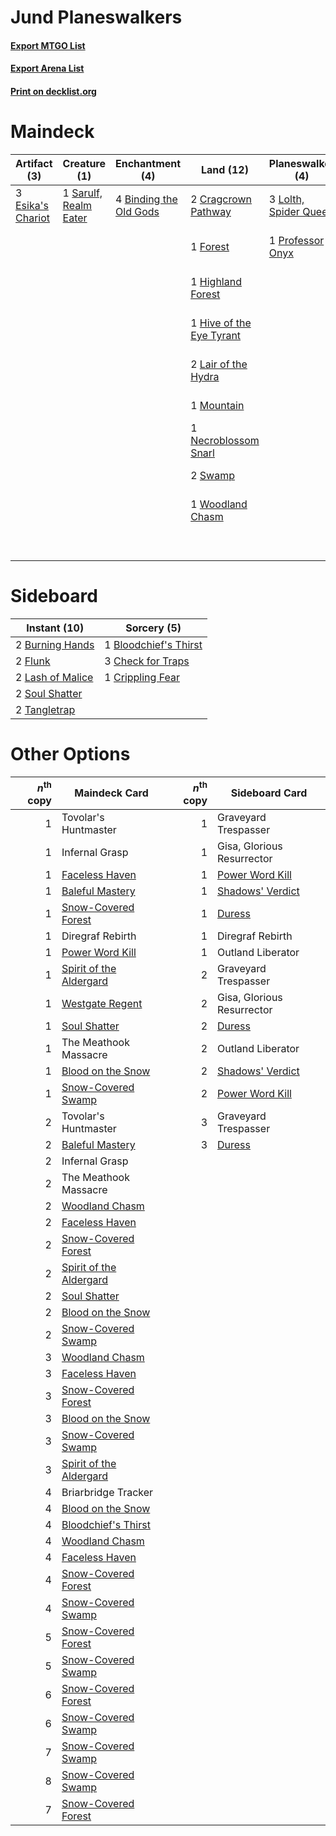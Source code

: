 # Jund Planeswalkers

#### [Export MTGO List](../collection/Jund%20Planeswalkers/Jund%20Planeswalkers.txt)
#### [Export Arena List](../collection/Jund%20Planeswalkers/Jund%20Planeswalkers_arena.txt)
#### [Print on decklist.org](http://decklist.org/?deckmain=3%09Arlinn,%20the%20Pack's%20Hope%0A4%09Binding%20the%20Old%20Gods%0A1%09Blightstep%20Pathway%0A3%09Bloodchief's%20Thirst%0A3%09Briarbridge%20Tracker%0A2%09Cragcrown%20Pathway%0A4%09Darkbore%20Pathway%0A4%09Emergent%20Sequence%0A3%09Esika's%20Chariot%0A1%09Forest%0A2%09Graveyard%20Trespasser%0A4%09Haunted%20Ridge%0A1%09Highland%20Forest%0A1%09Hive%20of%20the%20Eye%20Tyrant%0A2%09Lair%20of%20the%20Hydra%0A2%09Light%20Up%20the%20Night%0A3%09Lolth,%20Spider%20Queen%0A1%09Mountain%0A1%09Necroblossom%20Snarl%0A1%09Professor%20Onyx%0A4%09Rockfall%20Vale%0A1%09Sarulf,%20Realm%20Eater%0A2%09Swamp%0A3%09Valki,%20God%20of%20Lies%0A1%09Woodland%20Chasm%0A3%09Wrenn%20and%20Seven&deckside=1%09Bloodchief's%20Thirst%0A2%09Burning%20Hands%0A3%09Check%20for%20Traps%0A1%09Crippling%20Fear%0A2%09Flunk%0A2%09Lash%20of%20Malice%0A2%09Soul%20Shatter%0A2%09Tangletrap)
# Maindeck

|                                        Artifact (3)                                        |                                          Creature (1)                                          |                                         Enchantment (4)                                         |                                             Land (12)                                             |                                        Planeswalker (4)                                        |                                          Sorcery (7)                                           |      Unknown (29)       |
|--------------------------------------------------------------------------------------------|------------------------------------------------------------------------------------------------|-------------------------------------------------------------------------------------------------|---------------------------------------------------------------------------------------------------|------------------------------------------------------------------------------------------------|------------------------------------------------------------------------------------------------|-------------------------|
|3 [Esika's Chariot](http://gatherer.wizards.com/Pages/Card/Details.aspx?multiverseid=503783)|1 [Sarulf, Realm Eater](http://gatherer.wizards.com/Pages/Card/Details.aspx?multiverseid=503844)|4 [Binding the Old Gods](http://gatherer.wizards.com/Pages/Card/Details.aspx?multiverseid=503822)|2 [Cragcrown Pathway](http://gatherer.wizards.com/Pages/Card/Details.aspx?multiverseid=491915)     |3 [Lolth, Spider Queen](http://gatherer.wizards.com/Pages/Card/Details.aspx?multiverseid=527399)|3 [Bloodchief's Thirst](http://gatherer.wizards.com/Pages/Card/Details.aspx?multiverseid=491729)|3 Arlinn, the Pack's Hope|
|                                                                                            |                                                                                                |                                                                                                 |1 [Forest](http://gatherer.wizards.com/Pages/Card/Details.aspx?multiverseid=439860)                |1 [Professor Onyx](http://gatherer.wizards.com/Pages/Card/Details.aspx?multiverseid=513560)     |4 [Emergent Sequence](http://gatherer.wizards.com/Pages/Card/Details.aspx?multiverseid=513606)  |1 Blightstep Pathway     |
|                                                                                            |                                                                                                |                                                                                                 |1 [Highland Forest](http://gatherer.wizards.com/Pages/Card/Details.aspx?multiverseid=503881)       |                                                                                                |                                                                                                |3 Briarbridge Tracker    |
|                                                                                            |                                                                                                |                                                                                                 |1 [Hive of the Eye Tyrant](http://gatherer.wizards.com/Pages/Card/Details.aspx?multiverseid=527545)|                                                                                                |                                                                                                |4 Darkbore Pathway       |
|                                                                                            |                                                                                                |                                                                                                 |2 [Lair of the Hydra](http://gatherer.wizards.com/Pages/Card/Details.aspx?multiverseid=527546)     |                                                                                                |                                                                                                |2 Graveyard Trespasser   |
|                                                                                            |                                                                                                |                                                                                                 |1 [Mountain](http://gatherer.wizards.com/Pages/Card/Details.aspx?multiverseid=439859)              |                                                                                                |                                                                                                |4 Haunted Ridge          |
|                                                                                            |                                                                                                |                                                                                                 |1 [Necroblossom Snarl](http://gatherer.wizards.com/Pages/Card/Details.aspx?multiverseid=513761)    |                                                                                                |                                                                                                |2 Light Up the Night     |
|                                                                                            |                                                                                                |                                                                                                 |2 [Swamp](http://gatherer.wizards.com/Pages/Card/Details.aspx?multiverseid=439858)                 |                                                                                                |                                                                                                |4 Rockfall Vale          |
|                                                                                            |                                                                                                |                                                                                                 |1 [Woodland Chasm](http://gatherer.wizards.com/Pages/Card/Details.aspx?multiverseid=503894)        |                                                                                                |                                                                                                |3 Valki, God of Lies     |
|                                                                                            |                                                                                                |                                                                                                 |                                                                                                   |                                                                                                |                                                                                                |3 Wrenn and Seven        |


# Sideboard

|                                       Instant (10)                                        |                                          Sorcery (5)                                           |
|-------------------------------------------------------------------------------------------|------------------------------------------------------------------------------------------------|
|2 [Burning Hands](http://gatherer.wizards.com/Pages/Card/Details.aspx?multiverseid=527422) |1 [Bloodchief's Thirst](http://gatherer.wizards.com/Pages/Card/Details.aspx?multiverseid=491729)|
|2 [Flunk](http://gatherer.wizards.com/Pages/Card/Details.aspx?multiverseid=513548)         |3 [Check for Traps](http://gatherer.wizards.com/Pages/Card/Details.aspx?multiverseid=527379)    |
|2 [Lash of Malice](http://gatherer.wizards.com/Pages/Card/Details.aspx?multiverseid=513551)|1 [Crippling Fear](http://gatherer.wizards.com/Pages/Card/Details.aspx?multiverseid=503690)     |
|2 [Soul Shatter](http://gatherer.wizards.com/Pages/Card/Details.aspx?multiverseid=491765)  |                                                                                                |
|2 [Tangletrap](http://gatherer.wizards.com/Pages/Card/Details.aspx?multiverseid=513622)    |                                                                                                |


# Other Options

|*n*<sup>th</sup> copy|                                          Maindeck Card                                           |*n*<sup>th</sup> copy|                                      Sideboard Card                                       |
|--------------------:|--------------------------------------------------------------------------------------------------|--------------------:|-------------------------------------------------------------------------------------------|
|                    1|Tovolar's Huntmaster                                                                              |                    1|Graveyard Trespasser                                                                       |
|                    1|Infernal Grasp                                                                                    |                    1|Gisa, Glorious Resurrector                                                                 |
|                    1|[Faceless Haven](http://gatherer.wizards.com/Pages/Card/Details.aspx?multiverseid=503874)         |                    1|[Power Word Kill](http://gatherer.wizards.com/Pages/Card/Details.aspx?multiverseid=527401) |
|                    1|[Baleful Mastery](http://gatherer.wizards.com/Pages/Card/Details.aspx?multiverseid=513541)        |                    1|[Shadows' Verdict](http://gatherer.wizards.com/Pages/Card/Details.aspx?multiverseid=491762)|
|                    1|[Snow-Covered Forest](http://gatherer.wizards.com/Pages/Card/Details.aspx?multiverseid=121192)    |                    1|[Duress](http://gatherer.wizards.com/Pages/Card/Details.aspx?multiverseid=14557)           |
|                    1|Diregraf Rebirth                                                                                  |                    1|Diregraf Rebirth                                                                           |
|                    1|[Power Word Kill](http://gatherer.wizards.com/Pages/Card/Details.aspx?multiverseid=527401)        |                    1|Outland Liberator                                                                          |
|                    1|[Spirit of the Aldergard](http://gatherer.wizards.com/Pages/Card/Details.aspx?multiverseid=503811)|                    2|Graveyard Trespasser                                                                       |
|                    1|[Westgate Regent](http://gatherer.wizards.com/Pages/Card/Details.aspx?multiverseid=527413)        |                    2|Gisa, Glorious Resurrector                                                                 |
|                    1|[Soul Shatter](http://gatherer.wizards.com/Pages/Card/Details.aspx?multiverseid=491765)           |                    2|[Duress](http://gatherer.wizards.com/Pages/Card/Details.aspx?multiverseid=14557)           |
|                    1|The Meathook Massacre                                                                             |                    2|Outland Liberator                                                                          |
|                    1|[Blood on the Snow](http://gatherer.wizards.com/Pages/Card/Details.aspx?multiverseid=503687)      |                    2|[Shadows' Verdict](http://gatherer.wizards.com/Pages/Card/Details.aspx?multiverseid=491762)|
|                    1|[Snow-Covered Swamp](http://gatherer.wizards.com/Pages/Card/Details.aspx?multiverseid=121256)     |                    2|[Power Word Kill](http://gatherer.wizards.com/Pages/Card/Details.aspx?multiverseid=527401) |
|                    2|Tovolar's Huntmaster                                                                              |                    3|Graveyard Trespasser                                                                       |
|                    2|[Baleful Mastery](http://gatherer.wizards.com/Pages/Card/Details.aspx?multiverseid=513541)        |                    3|[Duress](http://gatherer.wizards.com/Pages/Card/Details.aspx?multiverseid=14557)           |
|                    2|Infernal Grasp                                                                                    |                     |                                                                                           |
|                    2|The Meathook Massacre                                                                             |                     |                                                                                           |
|                    2|[Woodland Chasm](http://gatherer.wizards.com/Pages/Card/Details.aspx?multiverseid=503894)         |                     |                                                                                           |
|                    2|[Faceless Haven](http://gatherer.wizards.com/Pages/Card/Details.aspx?multiverseid=503874)         |                     |                                                                                           |
|                    2|[Snow-Covered Forest](http://gatherer.wizards.com/Pages/Card/Details.aspx?multiverseid=121192)    |                     |                                                                                           |
|                    2|[Spirit of the Aldergard](http://gatherer.wizards.com/Pages/Card/Details.aspx?multiverseid=503811)|                     |                                                                                           |
|                    2|[Soul Shatter](http://gatherer.wizards.com/Pages/Card/Details.aspx?multiverseid=491765)           |                     |                                                                                           |
|                    2|[Blood on the Snow](http://gatherer.wizards.com/Pages/Card/Details.aspx?multiverseid=503687)      |                     |                                                                                           |
|                    2|[Snow-Covered Swamp](http://gatherer.wizards.com/Pages/Card/Details.aspx?multiverseid=121256)     |                     |                                                                                           |
|                    3|[Woodland Chasm](http://gatherer.wizards.com/Pages/Card/Details.aspx?multiverseid=503894)         |                     |                                                                                           |
|                    3|[Faceless Haven](http://gatherer.wizards.com/Pages/Card/Details.aspx?multiverseid=503874)         |                     |                                                                                           |
|                    3|[Snow-Covered Forest](http://gatherer.wizards.com/Pages/Card/Details.aspx?multiverseid=121192)    |                     |                                                                                           |
|                    3|[Blood on the Snow](http://gatherer.wizards.com/Pages/Card/Details.aspx?multiverseid=503687)      |                     |                                                                                           |
|                    3|[Snow-Covered Swamp](http://gatherer.wizards.com/Pages/Card/Details.aspx?multiverseid=121256)     |                     |                                                                                           |
|                    3|[Spirit of the Aldergard](http://gatherer.wizards.com/Pages/Card/Details.aspx?multiverseid=503811)|                     |                                                                                           |
|                    4|Briarbridge Tracker                                                                               |                     |                                                                                           |
|                    4|[Blood on the Snow](http://gatherer.wizards.com/Pages/Card/Details.aspx?multiverseid=503687)      |                     |                                                                                           |
|                    4|[Bloodchief's Thirst](http://gatherer.wizards.com/Pages/Card/Details.aspx?multiverseid=491729)    |                     |                                                                                           |
|                    4|[Woodland Chasm](http://gatherer.wizards.com/Pages/Card/Details.aspx?multiverseid=503894)         |                     |                                                                                           |
|                    4|[Faceless Haven](http://gatherer.wizards.com/Pages/Card/Details.aspx?multiverseid=503874)         |                     |                                                                                           |
|                    4|[Snow-Covered Forest](http://gatherer.wizards.com/Pages/Card/Details.aspx?multiverseid=121192)    |                     |                                                                                           |
|                    4|[Snow-Covered Swamp](http://gatherer.wizards.com/Pages/Card/Details.aspx?multiverseid=121256)     |                     |                                                                                           |
|                    5|[Snow-Covered Forest](http://gatherer.wizards.com/Pages/Card/Details.aspx?multiverseid=121192)    |                     |                                                                                           |
|                    5|[Snow-Covered Swamp](http://gatherer.wizards.com/Pages/Card/Details.aspx?multiverseid=121256)     |                     |                                                                                           |
|                    6|[Snow-Covered Forest](http://gatherer.wizards.com/Pages/Card/Details.aspx?multiverseid=121192)    |                     |                                                                                           |
|                    6|[Snow-Covered Swamp](http://gatherer.wizards.com/Pages/Card/Details.aspx?multiverseid=121256)     |                     |                                                                                           |
|                    7|[Snow-Covered Swamp](http://gatherer.wizards.com/Pages/Card/Details.aspx?multiverseid=121256)     |                     |                                                                                           |
|                    8|[Snow-Covered Swamp](http://gatherer.wizards.com/Pages/Card/Details.aspx?multiverseid=121256)     |                     |                                                                                           |
|                    7|[Snow-Covered Forest](http://gatherer.wizards.com/Pages/Card/Details.aspx?multiverseid=121192)    |                     |                                                                                           |


